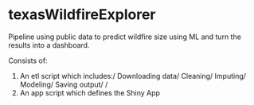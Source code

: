 # texasWildfireExplorer
Pipeline using public data to predict wildfire size using ML and turn the results into a dashboard.

Consists of:

1. An etl script which includes:/
  Downloading data/
  Cleaning/
  Imputing/
  Modeling/
  Saving output/
/
2. An app script which defines the Shiny App
 
